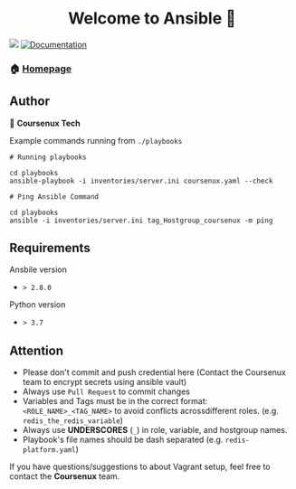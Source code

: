 <h1 align="center">Welcome to Ansible 👋</h1>
<p>
  <img src="https://img.shields.io/badge/version-2.0.0-blue.svg?cacheSeconds=2592000" />
  <a href="http://coursenux.com">
    <img alt="Documentation" src="https://img.shields.io/badge/documentation-yes-brightgreen.svg" target="_blank" />
  </a>
</p>

### 🏠 [Homepage](https://coursenux.com)

## Author

👤 **Coursenux Tech**

Example commands running from `./playbooks`

```
# Running playbooks

cd playbooks
ansible-playbook -i inventories/server.ini coursenux.yaml --check

# Ping Ansible Command

cd playbooks
ansible -i inventories/server.ini tag_Hostgroup_coursenux -m ping
```

## Requirements

Ansbile version

- `> 2.8.0`

Python version

- `> 3.7`

## Attention

- Please don't commit and push credential here (Contact the Coursenux team to encrypt secrets using ansible vault)
- Always use `Pull Request` to commit changes
- Variables and Tags must be in the correct format: `<ROLE_NAME>_<TAG_NAME>` to avoid conflicts acrossdifferent roles.
(e.g. `redis_the_redis_variable`)
- Always use **UNDERSCORES** (`_`) in role, variable, and hostgroup names.
- Playbook's file names should be dash separated (e.g. `redis-platform.yaml`)

If you have questions/suggestions to about Vagrant setup, feel free to contact the **Coursenux** team.

